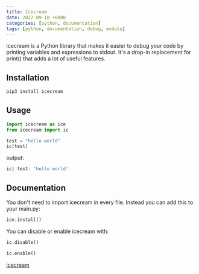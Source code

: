 ```yaml
---
title: Icecream
date: 2022-09-18 +0000
categories: [python, documentation]
tags: [python, documentation, debug, module]
---
```


icecream is a Python library that makes it easier to debug your code by printing variables and expressions to stdout. It's a drop-in replacement for print() that adds a lot of useful features.

## Installation

```bash
pip3 install icecream
```

## Usage

```python
import icecream as ice
from icecream import ic

test = "hello world"
ic(test)
```

output:

```bash
ic| test: 'hello world'
```

## Documentation

You don't need to import icecream in every file. Instead you can add this to your main.py:

```python
ice.install()
```

You can disable or enable icecream with:

```python
ic.disable()
```

```python
ic.enable()
```

[icecream](https://github.com/gruns/icecream)
